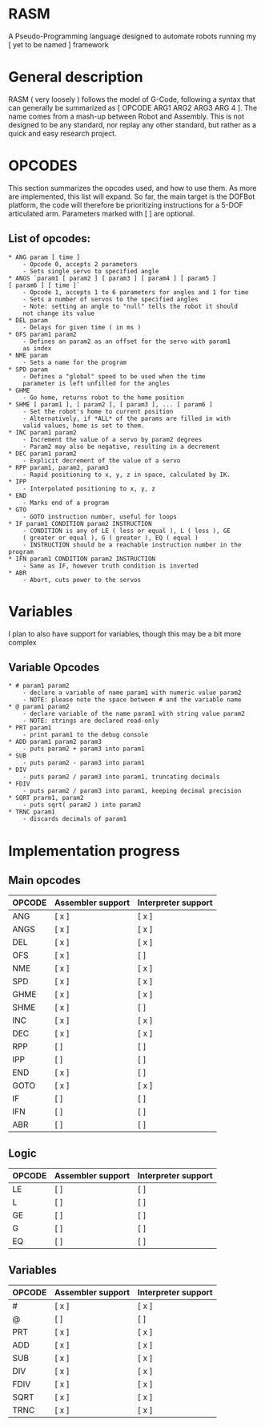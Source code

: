 # RASM
A Pseudo-Programming language designed to automate robots running my [ yet to be named ] framework

# General description
RASM ( very loosely ) follows the model of G-Code, following a syntax that can generally be summarized as [ OPCODE ARG1 ARG2 ARG3 ARG 4 ]. The name comes from a mash-up between Robot and Assembly. This is not designed to be any standard, nor replay any other standard, but rather as a quick and easy research project.

# OPCODES
 This section summarizes the opcodes used, and how to use them. As more are implemented, this list will expand. So far, the main target is the DOFBot platform, the code will therefore be prioritizing instructions for a 5-DOF articulated arm.
 Parameters marked with [ ] are optional.
## List of opcodes:
    * ANG param [ time ]
        - Opcode 0, accepts 2 parameters
        - Sets single servo to specified angle
    * ANGS `param1 [ param2 ] [ param3 ] [ param4 ] [ param5 ] 
    [ param6 ] [ time ]`
        - Opcode 1, accepts 1 to 6 parameters for angles and 1 for time
        - Sets a number of servos to the specified angles
        - Note: setting an angle to "null" tells the robot it should
        not change its value
    * DEL param
        - Delays for given time ( in ms )
    * OFS param1 param2
        - Defines an param2 as an offset for the servo with param1 
        as index
    * NME param
        - Sets a name for the program
    * SPD param
        - Defines a "global" speed to be used when the time
        parameter is left unfilled for the angles
    * GHME
        - Go home, returns robot to the home position
    * SHME [ param1 ], [ param2 ], [ param3 ], ... [ param6 ]
        - Set the robot's home to current position
        - Alternatively, if *ALL* of the params are filled in with
        valid values, home is set to them.
    * INC param1 param2
        - Increment the value of a servo by param2 degrees
        - Param2 may also be negative, resulting in a decrement
    * DEC param1 param2
        - Explicit decrement of the value of a servo
    * RPP param1, param2, param3
        - Rapid positioning to x, y, z in space, calculated by IK.
    * IPP
        - Interpolated positioning to x, y, z
    * END
        - Marks end of a program
    * GTO
        - GOTO instruction number, useful for loops
    * IF param1 CONDITION param2 INSTRUCTION
        - CONDITION is any of LE ( less or equal ), L ( less ), GE 
        ( greater or equal ), G ( greater ), EQ ( equal )
        - INSTRUCTION should be a reachable instruction number in the program
    * IFN param1 CONDITION param2 INSTRUCTION
        - Same as IF, however truth condition is inverted
    * ABR
        - Abort, cuts power to the servos

# Variables
I plan to also have support for variables, though this may be a bit more complex
## Variable Opcodes
    * # param1 param2
        - declare a variable of name param1 with numeric value param2
        - NOTE: please note the space between # and the variable name
    * @ param1 param2
        - declare variable of the name param1 with string value param2
        - NOTE: strings are declared read-only
    * PRT param1
        - print param1 to the debug console
    * ADD param1 param2 param3
        - puts param2 + param3 into param1
    * SUB
        - puts param2 - param3 into param1
    * DIV
        - puts param2 / param3 into param1, truncating decimals
    * FDIV
        - puts param2 / param3 into param1, keeping decimal precision
    * SQRT prarm1, param2
        - puts sqrt( param2 ) into param2
    * TRNC param1
        - discards decimals of param1

# Implementation progress
## Main opcodes

| OPCODE | Assembler support |   Interpreter support  |
|--------|-------------------|------------------------|
|ANG     |        [ x ]      |          [ x ]         |
|ANGS    |        [ x ]      |          [ x ]         |
|DEL     |        [ x ]      |          [ x ]         |
|OFS     |        [ x ]      |         [ ]            |
|NME     |        [ x ]        |         [ x ]            |
|SPD     |        [ x ]      |          [ x ]         |
|GHME    |        [ x ]      |         [ x ]          |
|SHME    |        [ x ]      |           [ ]          |
|INC     |        [ x ]      |           [ x ]        |
|DEC     |        [ x ]      |           [ x ]        |
|RPP     |        [ ]        |         [ ]            |
|IPP     |        [ ]        |         [ ]            |
|END     |        [ x ]      |           [ ]          |
|GOTO    |        [ x ]      |           [ x ]        |
|IF      |        [ ]        |            [ ]         |
|IFN     |        [ ]        |            [ ]         |
|ABR     |        [ ]        |            [ ]         |

## Logic

| OPCODE | Assembler support | Interpreter support |
|--------|-------------------|---------------------|
|LE      |        [ ]        |         [ ]         |
|L       |        [ ]        |         [ ]         |
|GE      |        [ ]        |         [ ]         |
|G       |        [ ]        |         [ ]         |
|EQ      |        [ ]        |         [ ]         |

## Variables
| OPCODE | Assembler support | Interpreter support |
|--------|-------------------|---------------------|
| #      |        [ x ]        |         [ x ]         |
| @      |        [ ]        |         [ ]         |
| PRT    |        [ x ]        |         [ x ]         |
| ADD    |        [ x ]        |         [ x ]         |
| SUB    |        [ x ]        |         [ x ]         |
| DIV    |        [ x ]        |         [ x ]         |
| FDIV   |        [ x ]        |         [ x ]         |
| SQRT   |        [ x ]        |         [ x ]         |
| TRNC   |        [ x ]        |         [ x ]         |